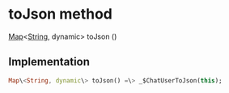 


# toJson method








[Map](https:api.flutter.dev/flutter/dart-core/Map-class.html)&lt;[String](https:api.flutter.dev/flutter/dart-core/String-class.html), dynamic\> toJson
()








## Implementation

```dart
Map\<String, dynamic\> toJson() =\> _$ChatUserToJson(this);
```







